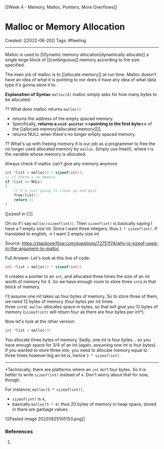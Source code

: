 [[Week 4 - Memory, Malloc, Pointers, More Overflows]]

# Malloc or Memory Allocation
Created:  [[2022-06-20]]
Tags: #fleeting   

---
Malloc is used to [[Dynamic memory allocation|dynamically allocate]] a single large block of [[continguous]] memory according to the size specified. 



The main job of malloc is to [[allocate memory]] at run time.  Malloc doesn't have an idea of what it is pointing to nor does it have any idea of what data type it's gonna store it to. 


**Explanation of Syntax**
`malloc(4)` malloc simply asks for how many bytes to be allocated.


?? What does malloc returns
`malloc()` 
- returns the address of the empty spaced memory. 
- Specifically, **returns a `void pointer` ==pointing to the first byte==** of the [[allocate memory|allocated memory]]]].
- returns NULL when there's no longer empty spaced memory. 


?? What's up with freeing memory
It is our job as a programmer to free the no longer used allocated memory by `malloc`. 
Simply use free(t), where t is the variable whose memory is allocated.


Always check if malloc can't give any memory anymore
```C 
int *list = malloc(3 * sizeof(int));
// if there's no memory
if (list == NULL)
{
    // I'm just going to clean up and quit
    free(list);
    return 1;
}
```




[[sizeof in C]]

Oh so if I say `malloc(sizeof(int))`. Then `sizeof(int)` is basically saying I have a 1 empty size int. Since I want three integers, thus `3 * sizeof(int)`. If translated to english, -> I want 3 empty size int       

Source: https://stackoverflow.com/questions/72751174/why-is-sizeof-used-in-the-argument-to-malloc

Full Answer:
Let's look at this line of code:

```c
int *list = malloc(3 * sizeof(int))
```

It creates a pointer to an `int`, and allocated three times the size of an int worth of memory for it. So we have enough room to store three `int`s in that block of memory.

I'll assume one int takes up four bytes of memory. So to store three of them, we need 12 bytes of memory (four bytes per int times three `int`s). `malloc` allocates space in bytes, so that will give you 12 bytes of memory (`sizeof(int)` will return four as there are four bytes per int*).

Now let's look at the other version:

```c
int *list = malloc(3)
```

You allocate three bytes of memory. Sadly, one int is four bytes... so you have enough space for 3/4 of an int (again, assuming one int is four bytes). If you wanted to store three ints, you need to allocate memory equal to three times however big an int is, hence `3 * sizeof(int)`.

---

*Technically, there are platforms where an `int` isn't four bytes. So it is better to write `sizeof(int)` instead of `4`. Don't worry about that for now, though.







For instance, `malloc(5 * sizeof(int))`, 
- `sizeof(int)` is `4`, 
- basically `malloc(5 * 4)` thus 20 bytes of memory in heap space, stored in there are garbage values. 

![[Pasted image 20220625105153.png]]





### References
1. 